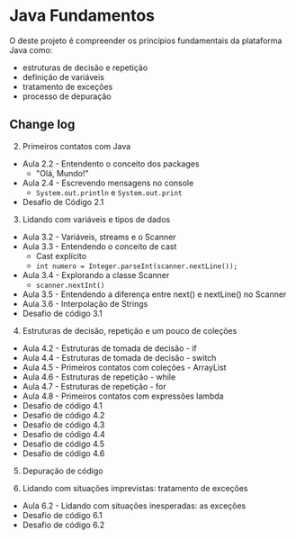 
# Java Fundamentos

O deste projeto é compreender os princípios fundamentais da plataforma Java como:
- estruturas de decisão e repetição
- definição de variáveis 
- tratamento de exceções
- processo de depuração



## Change log

2. Primeiros contatos com Java
  - Aula 2.2 - Entendento o conceito dos packages
    - "Olá, Mundo!"
  - Aula 2.4 - Escrevendo mensagens no console
    - ```System.out.println``` e ```System.out.print```
  - Desafio de Código 2.1

3. Lidando com variáveis e tipos de dados
  - Aula 3.2 - Variáveis, streams e o Scanner
  - Aula 3.3 - Entendendo o conceito de cast
    - Cast explícito
    - ```int numero = Integer.parseInt(scanner.nextLine());```
  - Aula 3.4 - Explorando a classe Scanner
    - ```scanner.nextInt()```
  - Aula 3.5 - Entendendo a diferença entre next() e nextLine() no Scanner
  - Aula 3.6 - Interpolação de Strings
  - Desafio de código 3.1

4. Estruturas de decisão, repetição e um pouco de coleções
  - Aula 4.2 - Estruturas de tomada de decisão - if
  - Aula 4.4 - Estruturas de tomada de decisão - switch
  - Aula 4.5 - Primeiros contatos com coleções - ArrayList
  - Aula 4.6 - Estruturas de repetição - while
  - Aula 4.7 - Estruturas de repetição - for
  - Aula 4.8 - Primeiros contatos com expressões lambda
  - Desafio de código 4.1
  - Desafio de código 4.2
  - Desafio de código 4.3
  - Desafio de código 4.4
  - Desafio de código 4.5
  - Desafio de código 4.6

5. Depuração de código

6. Lidando com situações imprevistas: tratamento de exceções
  - Aula 6.2 - Lidando com situações inesperadas: as exceções
  - Desafio de código 6.1
  - Desafio de código 6.2